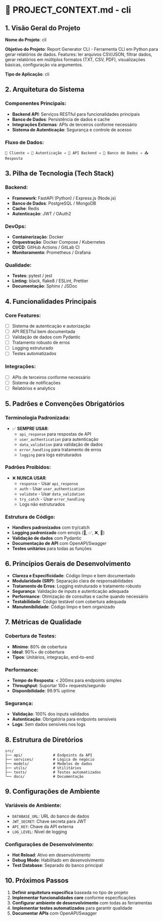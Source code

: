 # 📜 PROJECT_CONTEXT.md - cli

## 1. Visão Geral do Projeto

**Nome do Projeto**: cli

**Objetivo do Projeto**: Report Generator CLI - Ferramenta CLI em Python para gerar relatórios de dados. Features: ler arquivos CSV/JSON, filtrar dados, gerar relatórios em múltiplos formatos (TXT, CSV, PDF), visualizações básicas, configuração via argumentos.

**Tipo de Aplicação**: cli

## 2. Arquitetura do Sistema

### **Componentes Principais**:
- **Backend API**: Serviços RESTful para funcionalidades principais
- **Banco de Dados**: Persistência de dados e cache
- **Integrações Externas**: APIs de terceiros conforme necessário
- **Sistema de Autenticação**: Segurança e controle de acesso

### **Fluxo de Dados**:
```
📱 Cliente → 🔐 Autenticação → 🧠 API Backend → 💾 Banco de Dados → 📤 Resposta
```

## 3. Pilha de Tecnologia (Tech Stack)

### **Backend**:
- **Framework**: FastAPI (Python) / Express.js (Node.js)
- **Banco de Dados**: PostgreSQL / MongoDB
- **Cache**: Redis
- **Autenticação**: JWT / OAuth2

### **DevOps**:
- **Containerização**: Docker
- **Orquestração**: Docker Compose / Kubernetes
- **CI/CD**: GitHub Actions / GitLab CI
- **Monitoramento**: Prometheus / Grafana

### **Qualidade**:
- **Testes**: pytest / jest
- **Linting**: black, flake8 / ESLint, Prettier
- **Documentação**: Sphinx / JSDoc

## 4. Funcionalidades Principais

### **Core Features**:
- [ ] Sistema de autenticação e autorização
- [ ] API RESTful bem documentada
- [ ] Validação de dados com Pydantic
- [ ] Tratamento robusto de erros
- [ ] Logging estruturado
- [ ] Testes automatizados

### **Integrações**:
- [ ] APIs de terceiros conforme necessário
- [ ] Sistema de notificações
- [ ] Relatórios e analytics

## 5. Padrões e Convenções Obrigatórios

### **Terminologia Padronizada**:
- ✅ **SEMPRE USAR**:
  - `api_response` para respostas de API
  - `user_authentication` para autenticação
  - `data_validation` para validação de dados
  - `error_handling` para tratamento de erros
  - `logging` para logs estruturados

### **Padrões Proibidos**:
- ❌ **NUNCA USAR**:
  - `response` - Usar `api_response`
  - `auth` - Usar `user_authentication`
  - `validate` - Usar `data_validation`
  - `try_catch` - Usar `error_handling`
  - Logs não estruturados

### **Estrutura de Código**:
- **Handlers padronizados** com try/catch
- **Logging padronizado** com emojis (🔧, ✅, ❌, 🔄)
- **Validação de dados** com Pydantic
- **Documentação de API** com OpenAPI/Swagger
- **Testes unitários** para todas as funções

## 6. Princípios Gerais de Desenvolvimento

- **Clareza e Especificidade**: Código limpo e bem documentado
- **Modularidade (SRP)**: Separação clara de responsabilidades
- **Tratamento de Erros**: Logging estruturado e tratamento robusto
- **Segurança**: Validação de inputs e autenticação adequada
- **Performance**: Otimização de consultas e cache quando necessário
- **Testabilidade**: Código testável com cobertura adequada
- **Manutenibilidade**: Código limpo e bem organizado

## 7. Métricas de Qualidade

### **Cobertura de Testes**:
- **Mínimo**: 80% de cobertura
- **Ideal**: 90%+ de cobertura
- **Tipos**: Unitários, integração, end-to-end

### **Performance**:
- **Tempo de Resposta**: < 200ms para endpoints simples
- **Throughput**: Suportar 100+ requests/segundo
- **Disponibilidade**: 99.9% uptime

### **Segurança**:
- **Validação**: 100% dos inputs validados
- **Autenticação**: Obrigatória para endpoints sensíveis
- **Logs**: Sem dados sensíveis nos logs

## 8. Estrutura de Diretórios

```
src/
├── api/              # Endpoints da API
├── services/         # Lógica de negócio
├── models/           # Modelos de dados
├── utils/            # Utilitários
├── tests/            # Testes automatizados
└── docs/             # Documentação
```

## 9. Configurações de Ambiente

### **Variáveis de Ambiente**:
- `DATABASE_URL`: URL do banco de dados
- `JWT_SECRET`: Chave secreta para JWT
- `API_KEY`: Chave da API externa
- `LOG_LEVEL`: Nível de logging

### **Configurações de Desenvolvimento**:
- **Hot Reload**: Ativo em desenvolvimento
- **Debug Mode**: Habilitado em desenvolvimento
- **Test Database**: Separado do banco principal

## 10. Próximos Passos

1. **Definir arquitetura específica** baseada no tipo de projeto
2. **Implementar funcionalidades core** conforme especificações
3. **Configurar ambiente de desenvolvimento** com todas as ferramentas
4. **Implementar testes automatizados** para garantir qualidade
5. **Documentar APIs** com OpenAPI/Swagger